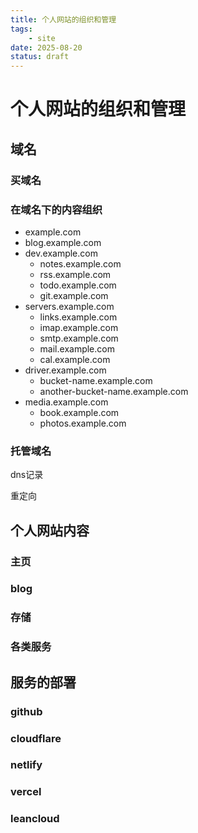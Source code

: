 ```yaml
---
title: 个人网站的组织和管理
tags:
    - site
date: 2025-08-20
status: draft
---
```


# 个人网站的组织和管理

## 域名

### 买域名

### 在域名下的内容组织

- example.com
- blog.example.com
- dev.example.com
    - notes.example.com
    - rss.example.com
    - todo.example.com
    - git.example.com
- servers.example.com
    - links.example.com
    - imap.example.com
    - smtp.example.com
    - mail.example.com
    - cal.example.com
- driver.example.com
    - bucket-name.example.com
    - another-bucket-name.example.com
- media.example.com
    - book.example.com
    - photos.example.com

### 托管域名

dns记录

重定向

## 个人网站内容

### 主页

### blog

### 存储

### 各类服务

## 服务的部署

### github

### cloudflare

### netlify

### vercel

### leancloud
